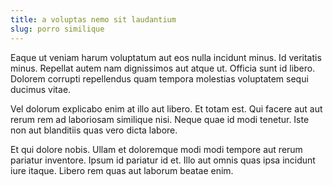 ```yaml
---
title: a voluptas nemo sit laudantium
slug: porro similique
---
```


Eaque ut veniam harum voluptatum aut eos nulla incidunt minus. Id veritatis minus. Repellat autem nam dignissimos aut atque ut. Officia sunt id libero. Dolorem corrupti repellendus quam tempora molestias voluptatem sequi ducimus vitae.

Vel dolorum explicabo enim at illo aut libero. Et totam est. Qui facere aut aut rerum rem ad laboriosam similique nisi. Neque quae id modi tenetur. Iste non aut blanditiis quas vero dicta labore.

Et qui dolore nobis. Ullam et doloremque modi modi tempore aut rerum pariatur inventore. Ipsum id pariatur id et. Illo aut omnis quas ipsa incidunt iure itaque. Libero rem quas aut laborum beatae enim.
